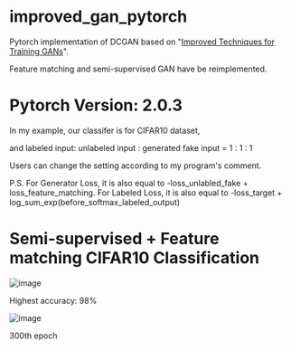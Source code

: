# improved_gan_pytorch
Pytorch implementation of DCGAN based on "[Improved Techniques for Training GANs](http://arxiv.org/abs/1606.03498)".

Feature matching and semi-supervised GAN have be reimplemented.

# Pytorch Version: 2.0.3

In my example, our classifer is for CIFAR10 dataset,

and labeled input: unlabeled input : generated fake input = 1 : 1 : 1

Users can change the setting according to my program's comment.

P.S. 
For Generator Loss, it is also equal to -loss_unlabled_fake + loss_feature_matching.
For Labeled Loss, it is also equal to -loss_target + log_sum_exp(before_softmax_labeled_output)

# Semi-supervised + Feature matching CIFAR10 Classification

![image](https://github.com/eli5168/improved_gan_pytorch/blob/master/acc.png)

Highest accuracy: 98%

![image](https://github.com/eli5168/improved_gan_pytorch/blob/master/fake_samples_epoch_300.png)

300th epoch
